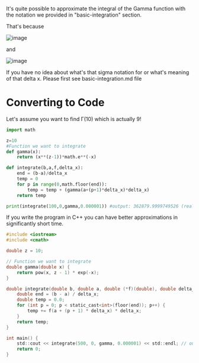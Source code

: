 It's quite possible to approximate the integral of the Gamma function with the notation we provided in "basic-integration" section.

That's because

![image](https://github.com/user-attachments/assets/92d96b9d-abc9-435d-8e91-cf868fc9d396)


and

![image](https://github.com/user-attachments/assets/b700b915-6afc-41c4-93b1-126f4d10571b)






If you have no idea about what's that sigma notation for or what's meaning of that delta x. Please first see basic-integration.md file 

# Converting to Code
Let's assume you want to find Γ(10) which is actually 9!
```python
import math

z=10
#Function we want to integrate
def gamma(x):
	return (x**(z-1))*math.e**(-x)

def integrate(b,a,f,delta_x):
	end = (b-a)/delta_x
	temp = 0
	for p in range(0,math.floor(end)):
		temp = temp + (gamma(a+(p+1)*delta_x)*delta_x)
	return temp

print(integrate(100,0,gamma,0.000001)) #output: 362879.9999749526 (real value: 362880 which is only 0.0001 higher than approximated value)
```
If you write the program in C++ you can have better approximations in significantly short time.

```c
#include <iostream>
#include <cmath>

double z = 10;

// Function we want to integrate
double gamma(double x) {
    return pow(x, z - 1) * exp(-x);
}

double integrate(double b, double a, double (*f)(double), double delta_x) {
    double end = (b - a) / delta_x;
    double temp = 0.0;
    for (int p = 0; p < static_cast<int>(floor(end)); p++) {
        temp += f(a + (p + 1) * delta_x) * delta_x;
    }
    return temp;
}

int main() {
    std::cout << integrate(500, 0, gamma, 0.000001) << std::endl; // output: 3.6288e+05 (same as real value)
    return 0;
}
```
